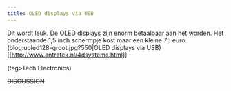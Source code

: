 ```yaml
---
title: OLED displays via USB
---
```

Dit wordt leuk. De OLED displays zijn enorm betaalbaar aan het worden. Het onderstaande 1,5 inch schermpje kost maar een kleine 75 euro.
(blog:uoled128-groot.jpg?550|OLED displays via USB)
[[http://www.antratek.nl/4dsystems.html]]

(tag>Tech Electronics)


~~DISCUSSION~~
